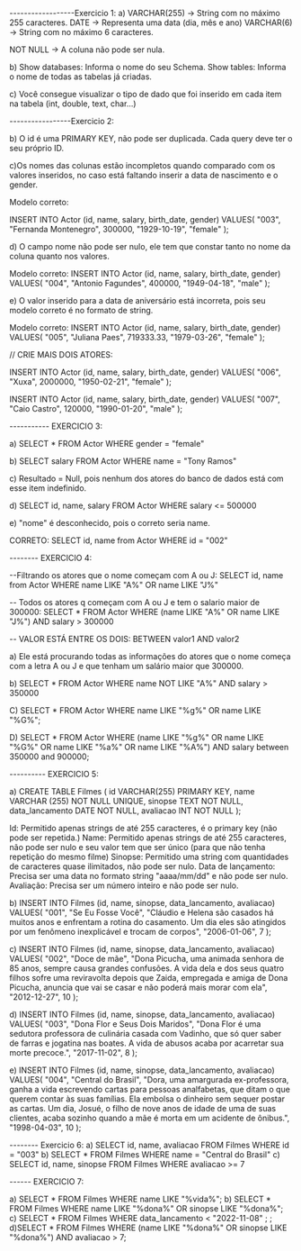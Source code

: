 ------------------Exercicio 1:
a) 
VARCHAR(255) -> String com no máximo 255 caracteres.
DATE -> Representa uma data (dia, mês e ano)
VARCHAR(6) -> String com no máximo 6 caracteres.

NOT NULL -> A coluna não pode ser nula.

b) Show databases: Informa o nome do seu Schema.
Show tables: Informa o nome de todas as tabelas já criadas.

c) Você consegue visualizar o tipo de dado que foi inserido em cada item na tabela (int, double, text, char...)

-----------------Exercicio 2:

b) O id é uma PRIMARY KEY, não pode ser duplicada. Cada query deve ter o seu próprio ID.

c)Os nomes das colunas estão incompletos quando comparado com os valores inseridos, no caso está faltando inserir a data de nascimento e o gender.

Modelo correto:

INSERT INTO Actor (id, name, salary, birth_date, gender)
VALUES(
  "003", 
  "Fernanda Montenegro",
  300000,
  "1929-10-19", 
  "female"
);

d) O campo nome não pode ser nulo, ele tem que constar tanto no nome da coluna quanto nos valores.

Modelo correto:
INSERT INTO Actor (id, name, salary, birth_date, gender)
VALUES(
  "004",
  "Antonio Fagundes",
  400000,
  "1949-04-18", 
  "male"
);

e) O valor inserido para a data de aniversário está incorreta, pois seu modelo correto é no formato de string.

Modelo correto:
INSERT INTO Actor (id, name, salary, birth_date, gender)
VALUES(
  "005", 
  "Juliana Paes",
  719333.33,
  "1979-03-26", 
  "female"
);

// CRIE MAIS DOIS ATORES:

INSERT INTO Actor (id, name, salary, birth_date, gender)
VALUES(
  "006", 
  "Xuxa",
  2000000,
  "1950-02-21", 
  "female"
);

INSERT INTO Actor (id, name, salary, birth_date, gender)
VALUES(
  "007", 
  "Caio Castro",
  120000,
  "1990-01-20", 
  "male"
);

----------- EXERCICIO 3:

a) SELECT * FROM Actor WHERE gender = "female"

b) SELECT salary FROM Actor WHERE name = "Tony Ramos"

c) Resultado = Null, pois nenhum dos atores do banco de dados está com esse item indefinido. 

d) SELECT id, name, salary FROM Actor WHERE salary <= 500000

e) "nome" é desconhecido, pois o correto seria name.

CORRETO:
SELECT id, name from Actor WHERE id = "002"

-------- EXERCICIO 4:

--Filtrando os atores que o nome começam com A ou J:
SELECT id, name from Actor WHERE name LIKE "A%" OR name LIKE "J%"

-- Todos os atores q começam com A ou J e tem o salario maior de 300000:
SELECT * FROM Actor WHERE (name LIKE "A%" OR name LIKE "J%") AND salary > 300000

-- VALOR ESTÁ ENTRE OS DOIS: BETWEEN valor1 AND valor2

a) Ele está procurando todas as informações do atores que o nome começa com a letra A ou J e que tenham um salário maior que 300000.

b) SELECT * FROM Actor WHERE name NOT LIKE "A%" AND salary > 350000

C) SELECT * FROM Actor WHERE name LIKE "%g%" OR name LIKE "%G%"; 

D) SELECT * FROM Actor WHERE (name LIKE "%g%" OR name LIKE "%G%" OR name LIKE "%a%" OR name LIKE "%A%") AND salary between 350000 and 900000; 

---------- EXERCICIO 5:

a) CREATE TABLE Filmes (
    id VARCHAR(255) PRIMARY KEY,
    name VARCHAR (255) NOT NULL UNIQUE,
    sinopse TEXT NOT NULL,
    data_lancamento DATE NOT NULL,
    avaliacao INT NOT NULL
);

Id: Permitido apenas strings de até 255 caracteres, é o primary key (não pode ser repetida.)
Name: Permitido apenas strings de até 255 caracteres, não pode ser nulo e seu valor tem que ser único (para que não tenha repetição do mesmo filme)
Sinopse: Permitido uma string com quantidades de caracteres quase ilimitados, não pode ser nulo.
Data de lançamento: Precisa ser uma data no formato string "aaaa/mm/dd" e não pode ser nulo.
Avaliação: Precisa ser um número inteiro e não pode ser nulo.

b) INSERT INTO Filmes (id, name, sinopse, data_lancamento, avaliacao)
VALUES(
    "001",
    "Se Eu Fosse Você",
    "Cláudio e Helena são casados há muitos anos e enfrentam a rotina do casamento. Um dia eles são atingidos por um fenômeno inexplicável e trocam de corpos",
    "2006-01-06",
    7
);

c) INSERT INTO Filmes (id, name, sinopse, data_lancamento, avaliacao)
VALUES(
	"002",
	"Doce de mãe",
    "Dona Picucha, uma animada senhora de 85 anos, sempre causa grandes confusões. A vida dela e dos seus quatro filhos sofre uma reviravolta depois que Zaida, empregada e amiga de Dona Picucha, anuncia que vai se casar e não poderá mais morar com ela",
	"2012-12-27",
	10
);

d) INSERT INTO Filmes (id, name, sinopse, data_lancamento, avaliacao)
VALUES(
	"003",
	"Dona Flor e Seus Dois Maridos",
    "Dona Flor é uma sedutora professora de culinária casada com Vadinho, que só quer saber de farras e jogatina nas boates. A vida de abusos acaba por acarretar sua morte precoce.",
	"2017-11-02",
	8
);

e) INSERT INTO Filmes (id, name, sinopse, data_lancamento, avaliacao)
VALUES(
	"004",
	"Central do Brasil",
    "Dora, uma amargurada ex-professora, ganha a vida escrevendo cartas para pessoas analfabetas, que ditam o que querem contar às suas famílias. Ela embolsa o dinheiro sem sequer postar as cartas. Um dia, Josué, o filho de nove anos de idade de uma de suas clientes, acaba sozinho quando a mãe é morta em um acidente de ônibus.",
	"1998-04-03",
	10
);

-------- Exercicio 6:
a) SELECT id, name, avaliacao FROM Filmes WHERE id = "003"
b) SELECT * FROM Filmes WHERE name = "Central do Brasil"
c) SELECT id, name, sinopse FROM Filmes WHERE avaliacao >= 7

------ EXERCICIO 7:

a) SELECT * FROM Filmes WHERE name LIKE "%vida%";
b) SELECT * FROM Filmes WHERE name LIKE "%dona%" OR sinopse LIKE "%dona%";
c) SELECT * FROM Filmes WHERE data_lancamento < "2022-11-08" ; ;
d)SELECT * FROM Filmes WHERE (name LIKE "%dona%" OR sinopse LIKE "%dona%") AND avaliacao > 7;












